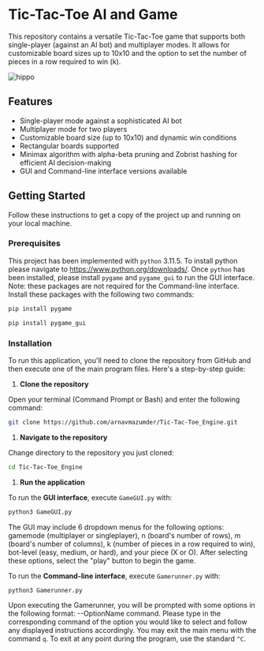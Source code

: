# Tic-Tac-Toe AI and Game

This repository contains a versatile Tic-Tac-Toe game that supports both single-player (against an AI bot) and multiplayer modes. It allows for customizable board sizes up to 10x10 and the option to set the number of pieces in a row required to win (k).

![hippo](https://media.giphy.com/media/v1.Y2lkPTc5MGI3NjExNDJncXcyM3Q5Zjd6OXdxMjBxdzdlODZtM2N5Zmt3NGdrM3c3cWR3cyZlcD12MV9pbnRlcm5hbF9naWZfYnlfaWQmY3Q9Zw/bUkAb0QdnLR7CSUZVu/giphy.gif)

## Features

- Single-player mode against a sophisticated AI bot
- Multiplayer mode for two players
- Customizable board size (up to 10x10) and dynamic win conditions
- Rectangular boards supported
- Minimax algorithm with alpha-beta pruning and Zobrist hashing for efficient AI decision-making
- GUI and Command-line interface versions available

## Getting Started

Follow these instructions to get a copy of the project up and running on your local machine.

### Prerequisites

This project has been implemented with `python` 3.11.5. To install python please navigate to https://www.python.org/downloads/. Once `python` has been installed, please install `pygame` and `pygame_gui` to run the GUI interface. Note: these packages are not required for the Command-line interface. Install these packages with the following two commands:
```bash
pip install pygame
```

```bash
pip install pygame_gui
```

### Installation

To run this application, you'll need to clone the repository from GitHub and then execute one of the main program files. Here's a step-by-step guide:

1. **Clone the repository**

Open your terminal (Command Prompt or Bash) and enter the following command:

```bash
git clone https://github.com/arnavmazumder/Tic-Tac-Toe_Engine.git
```

1. **Navigate to the repository**

Change directory to the repository you just cloned:

```bash
cd Tic-Tac-Toe_Engine
```

1. **Run the application**

To run the **GUI interface**, execute `GameGUI.py` with:

```bash
python3 GameGUI.py
```

The GUI may include 6 dropdown menus for the following options: gamemode (multiplayer or singleplayer), n (board's number of rows), m (board's number of columns), k (number of pieces in a row required to win), bot-level (easy, medium, or hard), and your piece (X or O). After selecting these options, select the "play" button to begin the game.

To run the **Command-line interface**, execute `Gamerunner.py` with:

```bash
python3 Gamerunner.py
```

Upon executing the Gamerunner, you will be prompted with some options in the following format: --OptionName command. Please type in the corresponding command of the option you would like to select and follow any displayed instructions accordingly. You may exit the main menu with the command `q`. To exit at any point during the program, use the standard `^C`.


